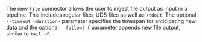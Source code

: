 The new `file` connector allows the user to ingest file output as input in a
pipeline. This includes regular files, UDS files as well as `stdout`. The
optional `--timeout <duration>` parameter specifies the timespan for
anticipating new data and the optional `--follow|-f` parameter appends new file
output, similar to `tail -f`.
